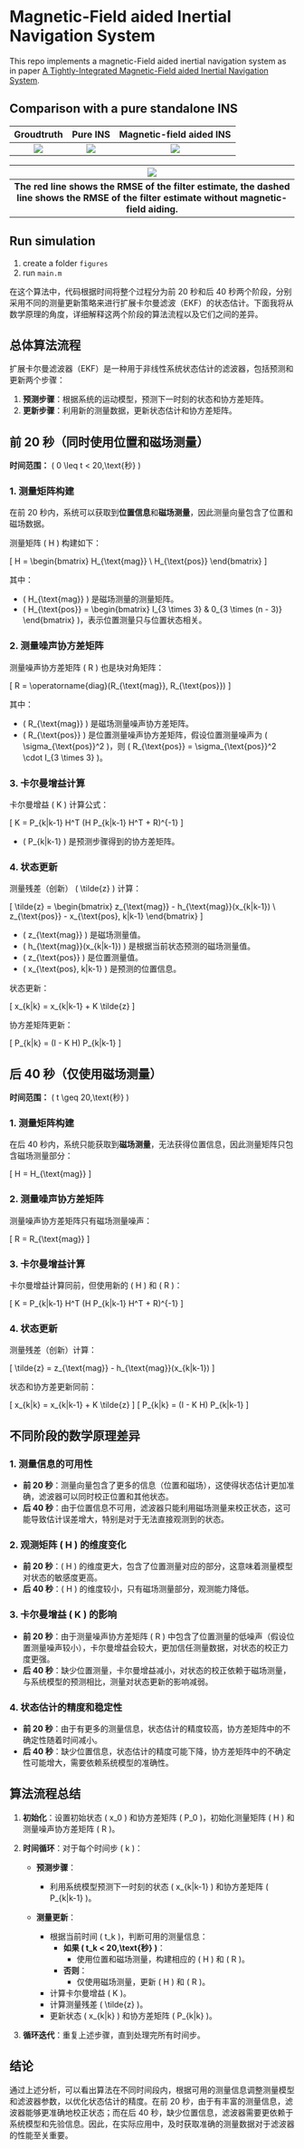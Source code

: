 # Magnetic-Field aided Inertial Navigation System

This repo implements a magnetic-Field aided inertial navigation system as in paper [A Tightly-Integrated Magnetic-Field aided Inertial
Navigation System](https://www.researchgate.net/publication/360672526_A_Tightly-Integrated_Magnetic-Field_aided_Inertial_Navigation_System). 

## Comparison with a pure standalone INS
Groudtruth             |  Pure INS  | Magnetic-field aided INS
:-------------------------:|:-------------------------:|:-------------------------:
![](./Groundtruth.gif)  |  ![](./MagNoAid.gif) | ![](./MagAid.gif) 




|![](./comparison.png)
|:--:|
| <b>The red line shows the RMSE of the filter estimate, the dashed line shows the RMSE of the filter estimate without magnetic-field aiding.</b>|



## Run simulation
1. create a folder `figures` 
2. run `main.m`

在这个算法中，代码根据时间将整个过程分为前 20 秒和后 40 秒两个阶段，分别采用不同的测量更新策略来进行扩展卡尔曼滤波（EKF）的状态估计。下面我将从数学原理的角度，详细解释这两个阶段的算法流程以及它们之间的差异。

## 总体算法流程

扩展卡尔曼滤波器（EKF）是一种用于非线性系统状态估计的滤波器，包括预测和更新两个步骤：

1. **预测步骤**：根据系统的运动模型，预测下一时刻的状态和协方差矩阵。
2. **更新步骤**：利用新的测量数据，更新状态估计和协方差矩阵。

## 前 20 秒（同时使用位置和磁场测量）

**时间范围：** \( 0 \leq t < 20\,\text{秒} \)

### 1. 测量矩阵构建

在前 20 秒内，系统可以获取到**位置信息**和**磁场测量**，因此测量向量包含了位置和磁场数据。

测量矩阵 \( H \) 构建如下：

\[
H = \begin{bmatrix}
H_{\text{mag}} \\
H_{\text{pos}}
\end{bmatrix}
\]

其中：

- \( H_{\text{mag}} \) 是磁场测量的测量矩阵。
- \( H_{\text{pos}} = \begin{bmatrix} I_{3 \times 3} & 0_{3 \times (n - 3)} \end{bmatrix} \)，表示位置测量只与位置状态相关。

### 2. 测量噪声协方差矩阵

测量噪声协方差矩阵 \( R \) 也是块对角矩阵：

\[
R = \operatorname{diag}(R_{\text{mag}}, R_{\text{pos}})
\]

其中：

- \( R_{\text{mag}} \) 是磁场测量噪声协方差矩阵。
- \( R_{\text{pos}} \) 是位置测量噪声协方差矩阵，假设位置测量噪声为 \( \sigma_{\text{pos}}^2 \)，则 \( R_{\text{pos}} = \sigma_{\text{pos}}^2 \cdot I_{3 \times 3} \)。

### 3. 卡尔曼增益计算

卡尔曼增益 \( K \) 计算公式：

\[
K = P_{k|k-1} H^T (H P_{k|k-1} H^T + R)^{-1}
\]

- \( P_{k|k-1} \) 是预测步骤得到的协方差矩阵。

### 4. 状态更新

测量残差（创新） \( \tilde{z} \) 计算：

\[
\tilde{z} = \begin{bmatrix}
z_{\text{mag}} - h_{\text{mag}}(x_{k|k-1}) \\
z_{\text{pos}} - x_{\text{pos}, k|k-1}
\end{bmatrix}
\]

- \( z_{\text{mag}} \) 是磁场测量值。
- \( h_{\text{mag}}(x_{k|k-1}) \) 是根据当前状态预测的磁场测量值。
- \( z_{\text{pos}} \) 是位置测量值。
- \( x_{\text{pos}, k|k-1} \) 是预测的位置信息。

状态更新：

\[
x_{k|k} = x_{k|k-1} + K \tilde{z}
\]

协方差矩阵更新：

\[
P_{k|k} = (I - K H) P_{k|k-1}
\]

## 后 40 秒（仅使用磁场测量）

**时间范围：** \( t \geq 20\,\text{秒} \)

### 1. 测量矩阵构建

在后 40 秒内，系统只能获取到**磁场测量**，无法获得位置信息，因此测量矩阵只包含磁场测量部分：

\[
H = H_{\text{mag}}
\]

### 2. 测量噪声协方差矩阵

测量噪声协方差矩阵只有磁场测量噪声：

\[
R = R_{\text{mag}}
\]

### 3. 卡尔曼增益计算

卡尔曼增益计算同前，但使用新的 \( H \) 和 \( R \)：

\[
K = P_{k|k-1} H^T (H P_{k|k-1} H^T + R)^{-1}
\]

### 4. 状态更新

测量残差（创新）计算：

\[
\tilde{z} = z_{\text{mag}} - h_{\text{mag}}(x_{k|k-1})
\]

状态和协方差更新同前：

\[
x_{k|k} = x_{k|k-1} + K \tilde{z}
\]
\[
P_{k|k} = (I - K H) P_{k|k-1}
\]

## 不同阶段的数学原理差异

### 1. 测量信息的可用性

- **前 20 秒**：测量向量包含了更多的信息（位置和磁场），这使得状态估计更加准确，滤波器可以同时校正位置和其他状态。
- **后 40 秒**：由于位置信息不可用，滤波器只能利用磁场测量来校正状态，这可能导致估计误差增大，特别是对于无法直接观测到的状态。

### 2. 观测矩阵 \( H \) 的维度变化

- **前 20 秒**：\( H \) 的维度更大，包含了位置测量对应的部分，这意味着测量模型对状态的敏感度更高。
- **后 40 秒**：\( H \) 的维度较小，只有磁场测量部分，观测能力降低。

### 3. 卡尔曼增益 \( K \) 的影响

- **前 20 秒**：由于测量噪声协方差矩阵 \( R \) 中包含了位置测量的低噪声（假设位置测量噪声较小），卡尔曼增益会较大，更加信任测量数据，对状态的校正力度更强。
- **后 40 秒**：缺少位置测量，卡尔曼增益减小，对状态的校正依赖于磁场测量，与系统模型的预测相比，测量对状态更新的影响减弱。

### 4. 状态估计的精度和稳定性

- **前 20 秒**：由于有更多的测量信息，状态估计的精度较高，协方差矩阵中的不确定性随着时间减小。
- **后 40 秒**：缺少位置信息，状态估计的精度可能下降，协方差矩阵中的不确定性可能增大，需要依赖系统模型的准确性。

## 算法流程总结

1. **初始化**：设置初始状态 \( x_0 \) 和协方差矩阵 \( P_0 \)，初始化测量矩阵 \( H \) 和测量噪声协方差矩阵 \( R \)。

2. **时间循环**：对于每个时间步 \( k \)：

   - **预测步骤**：
     - 利用系统模型预测下一时刻的状态 \( x_{k|k-1} \) 和协方差矩阵 \( P_{k|k-1} \)。
   
   - **测量更新**：
     - 根据当前时间 \( t_k \)，判断可用的测量信息：
       - **如果 \( t_k < 20\,\text{秒} \)**：
         - 使用位置和磁场测量，构建相应的 \( H \) 和 \( R \)。
       - **否则**：
         - 仅使用磁场测量，更新 \( H \) 和 \( R \)。
     - 计算卡尔曼增益 \( K \)。
     - 计算测量残差 \( \tilde{z} \)。
     - 更新状态 \( x_{k|k} \) 和协方差矩阵 \( P_{k|k} \)。

3. **循环迭代**：重复上述步骤，直到处理完所有时间步。

## 结论

通过上述分析，可以看出算法在不同时间段内，根据可用的测量信息调整测量模型和滤波器参数，以优化状态估计的精度。在前 20 秒，由于有丰富的测量信息，滤波器能够更准确地校正状态；而在后 40 秒，缺少位置信息，滤波器需要更依赖于系统模型和先验信息。因此，在实际应用中，及时获取准确的测量数据对于滤波器的性能至关重要。


